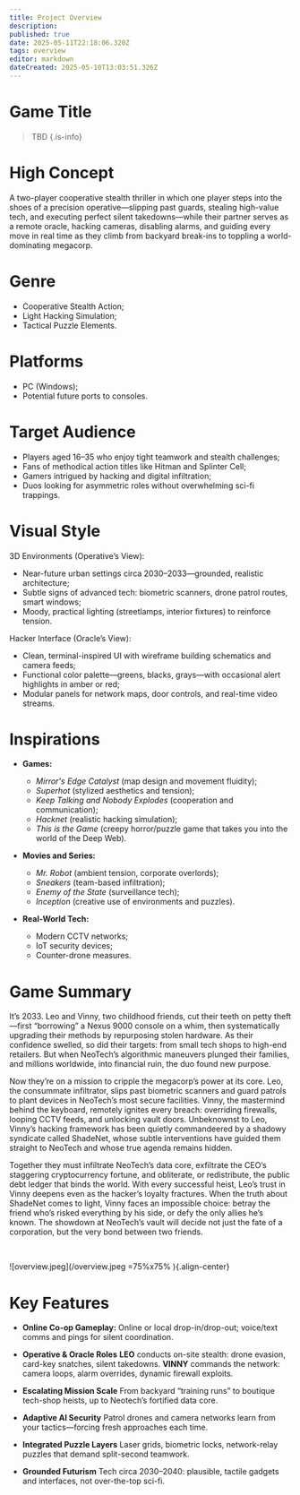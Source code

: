 ```yaml
---
title: Project Overview
description: 
published: true
date: 2025-05-11T22:18:06.320Z
tags: overview
editor: markdown
dateCreated: 2025-05-10T13:03:51.326Z
---
```


# Game Title

> TBD
{.is-info}

# High Concept

A two-player cooperative stealth thriller in which one player steps into the shoes of a precision operative—slipping past guards, stealing high-value tech, and executing perfect silent takedowns—while their partner serves as a remote oracle, hacking cameras, disabling alarms, and guiding every move in real time as they climb from backyard break-ins to toppling a world-dominating megacorp.

# Genre

- Cooperative Stealth Action;
- Light Hacking Simulation;
- Tactical Puzzle Elements.

# Platforms

- PC (Windows);
- Potential future ports to consoles.

# Target Audience

- Players aged 16–35 who enjoy tight teamwork and stealth challenges;
- Fans of methodical action titles like Hitman and Splinter Cell;
- Gamers intrigued by hacking and digital infiltration;
- Duos looking for asymmetric roles without overwhelming sci-fi trappings.

# Visual Style

3D Environments (Operative’s View):

- Near-future urban settings circa 2030–2033—grounded, realistic architecture;
- Subtle signs of advanced tech: biometric scanners, drone patrol routes, smart windows;
- Moody, practical lighting (streetlamps, interior fixtures) to reinforce tension.

Hacker Interface (Oracle’s View):

- Clean, terminal-inspired UI with wireframe building schematics and camera feeds;
- Functional color palette—greens, blacks, grays—with occasional alert highlights in amber or red;
- Modular panels for network maps, door controls, and real-time video streams.

# Inspirations

- **Games:**  
  - *Mirror's Edge Catalyst* (map design and movement fluidity);
  - *Superhot* (stylized aesthetics and tension);
  - *Keep Talking and Nobody Explodes* (cooperation and communication);
  - *Hacknet* (realistic hacking simulation);
  - *This is the Game* (creepy horror/puzzle game that takes you into the world of the Deep Web).

- **Movies and Series:**  
  - *Mr. Robot*  (ambient tension, corporate overlords);
  - *Sneakers* (team-based infiltration);
  - *Enemy of the State* (surveillance tech);
  - *Inception* (creative use of environments and puzzles).

- **Real-World Tech:**
	- Modern CCTV networks;
  - IoT security devices;
  - Counter-drone measures.

# Game Summary

It’s 2033. Leo and Vinny, two childhood friends, cut their teeth on petty theft—first “borrowing” a Nexus 9000 console on a whim, then systematically upgrading their methods by repurposing stolen hardware. As their confidence swelled, so did their targets: from small tech shops to high-end retailers. But when NeoTech’s algorithmic maneuvers plunged their families, and millions worldwide, into financial ruin, the duo found new purpose.

Now they’re on a mission to cripple the megacorp’s power at its core. Leo, the consummate infiltrator, slips past biometric scanners and guard patrols to plant devices in NeoTech’s most secure facilities. Vinny, the mastermind behind the keyboard, remotely ignites every breach: overriding firewalls, looping CCTV feeds, and unlocking vault doors. Unbeknownst to Leo, Vinny’s hacking framework has been quietly commandeered by a shadowy syndicate called ShadeNet, whose subtle interventions have guided them straight to NeoTech and whose true agenda remains hidden.

Together they must infiltrate NeoTech’s data core, exfiltrate the CEO’s staggering cryptocurrency fortune, and obliterate, or redistribute, the public debt ledger that binds the world. With every successful heist, Leo’s trust in Vinny deepens even as the hacker’s loyalty fractures. When the truth about ShadeNet comes to light, Vinny faces an impossible choice: betray the friend who’s risked everything by his side, or defy the only allies he’s known. The showdown at NeoTech’s vault will decide not just the fate of a corporation, but the very bond between two friends.

<br>

![overview.jpeg](/overview.jpeg =75%x75% ){.align-center}

# Key Features


- **Online Co-op Gameplay:** 
Online or local drop-in/drop-out; voice/text comms and pings for silent coordination.

- **Operative & Oracle Roles**
**LEO** conducts on-site stealth: drone evasion, card-key snatches, silent takedowns.
**VINNY** commands the network: camera loops, alarm overrides, dynamic firewall exploits.

- **Escalating Mission Scale**
From backyard “training runs” to boutique tech-shop heists, up to Neotech’s fortified data core.

- **Adaptive AI Security**
Patrol drones and camera networks learn from your tactics—forcing fresh approaches each time.

- **Integrated Puzzle Layers**
Laser grids, biometric locks, network-relay puzzles that demand split-second teamwork.

- **Grounded Futurism**
Tech circa 2030–2040: plausible, tactile gadgets and interfaces, not over-the-top sci-fi.